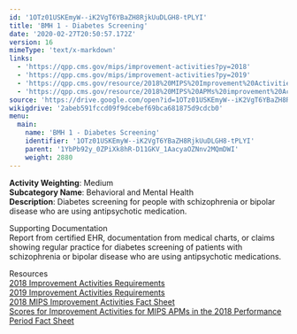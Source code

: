 ```yaml
---
id: '1OTz01USKEmyW--iK2VgT6YBaZH8RjkUuDLGH8-tPLYI'
title: 'BMH 1 - Diabetes Screening'
date: '2020-02-27T20:50:57.172Z'
version: 16
mimeType: 'text/x-markdown'
links:
  - 'https://qpp.cms.gov/mips/improvement-activities?py=2018'
  - 'https://qpp.cms.gov/mips/improvement-activities?py=2019'
  - 'https://qpp.cms.gov/resource/2018%20MIPS%20Improvement%20Activities%20Fact%20Sheet'
  - 'https://qpp.cms.gov/resource/2018%20MIPS%20APMs%20improvement%20Activities%20scores%20fact%20sheet'
source: 'https://drive.google.com/open?id=1OTz01USKEmyW--iK2VgT6YBaZH8RjkUuDLGH8-tPLYI'
wikigdrive: '2abeb591fccd09f9dcebef69bca681875d9cdcb0'
menu:
  main:
    name: 'BMH 1 - Diabetes Screening'
    identifier: '1OTz01USKEmyW--iK2VgT6YBaZH8RjkUuDLGH8-tPLYI'
    parent: '1YbPb92y_0ZPiXk8hR-D11GKV_1AacyaOZNnv2MQmDWI'
    weight: 2880
---
```





**Activity Weighting**: Medium  
**Subcategory Name**: Behavioral and Mental Health  
**Description**: Diabetes screening for people with schizophrenia or bipolar disease who are using antipsychotic medication.




Supporting Documentation  
Report from certified EHR, documentation from medical charts, or claims showing regular practice for diabetes screening of patients with schizophrenia or bipolar disease who are using antipsychotic medications.




Resources  
[2018 Improvement Activities Requirements](https://qpp.cms.gov/mips/improvement-activities?py=2018)  
[2019 Improvement Activities Requirements](https://qpp.cms.gov/mips/improvement-activities?py=2019)  
[2018 MIPS Improvement Activities Fact Sheet](https://qpp.cms.gov/resource/2018%20MIPS%20Improvement%20Activities%20Fact%20Sheet)  
[Scores for Improvement Activities for MIPS APMs in the 2018 Performance Period Fact Sheet](https://qpp.cms.gov/resource/2018%20MIPS%20APMs%20improvement%20Activities%20scores%20fact%20sheet)
